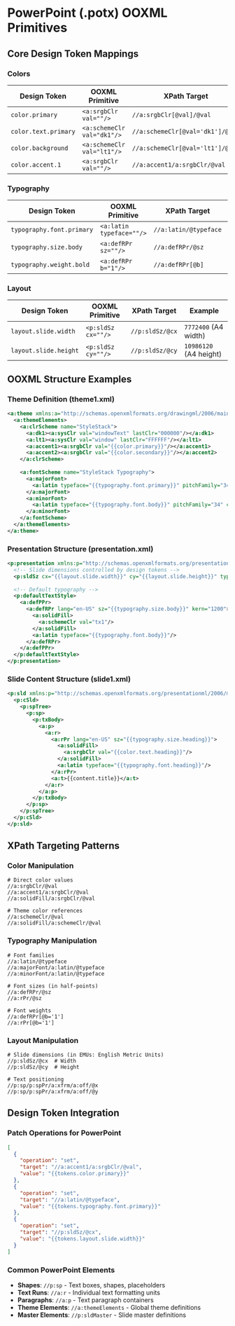 # PowerPoint (.potx) OOXML Primitives

## Core Design Token Mappings

### Colors
| Design Token | OOXML Primitive | XPath Target | Example |
|--------------|-----------------|--------------|---------|
| `color.primary` | `<a:srgbClr val=""/>` | `//a:srgbClr[@val]/@val` | `0EA5E9` |
| `color.text.primary` | `<a:schemeClr val="dk1"/>` | `//a:schemeClr[@val='dk1']/@val` | `dk1` |
| `color.background` | `<a:schemeClr val="lt1"/>` | `//a:schemeClr[@val='lt1']/@val` | `lt1` |
| `color.accent.1` | `<a:srgbClr val=""/>` | `//a:accent1/a:srgbClr/@val` | `0EA5E9` |

### Typography
| Design Token | OOXML Primitive | XPath Target | Example |
|--------------|-----------------|--------------|---------|
| `typography.font.primary` | `<a:latin typeface=""/>` | `//a:latin/@typeface` | `Inter` |
| `typography.size.body` | `<a:defRPr sz=""/>` | `//a:defRPr/@sz` | `2400` (24pt) |
| `typography.weight.bold` | `<a:defRPr b="1"/>` | `//a:defRPr[@b]` | `1` |

### Layout
| Design Token | OOXML Primitive | XPath Target | Example |
|--------------|-----------------|--------------|---------|
| `layout.slide.width` | `<p:sldSz cx=""/>` | `//p:sldSz/@cx` | `7772400` (A4 width) |
| `layout.slide.height` | `<p:sldSz cy=""/>` | `//p:sldSz/@cy` | `10986120` (A4 height) |

## OOXML Structure Examples

### Theme Definition (theme1.xml)
```xml
<a:theme xmlns:a="http://schemas.openxmlformats.org/drawingml/2006/main" name="StyleStack Clean">
  <a:themeElements>
    <a:clrScheme name="StyleStack">
      <a:dk1><a:sysClr val="windowText" lastClr="000000"/></a:dk1>
      <a:lt1><a:sysClr val="window" lastClr="FFFFFF"/></a:lt1>
      <a:accent1><a:srgbClr val="{{color.primary}}"/></a:accent1>
      <a:accent2><a:srgbClr val="{{color.secondary}}"/></a:accent2>
    </a:clrScheme>
    
    <a:fontScheme name="StyleStack Typography">
      <a:majorFont>
        <a:latin typeface="{{typography.font.primary}}" pitchFamily="34" charset="0"/>
      </a:majorFont>
      <a:minorFont>
        <a:latin typeface="{{typography.font.body}}" pitchFamily="34" charset="0"/>
      </a:minorFont>
    </a:fontScheme>
  </a:themeElements>
</a:theme>
```

### Presentation Structure (presentation.xml)
```xml
<p:presentation xmlns:p="http://schemas.openxmlformats.org/presentationml/2006/main">
  <!-- Slide dimensions controlled by design tokens -->
  <p:sldSz cx="{{layout.slide.width}}" cy="{{layout.slide.height}}" type="custom"/>
  
  <!-- Default typography -->
  <p:defaultTextStyle>
    <a:defPPr>
      <a:defRPr lang="en-US" sz="{{typography.size.body}}" kern="1200">
        <a:solidFill>
          <a:schemeClr val="tx1"/>
        </a:solidFill>
        <a:latin typeface="{{typography.font.body}}"/>
      </a:defRPr>
    </a:defPPr>
  </p:defaultTextStyle>
</p:presentation>
```

### Slide Content Structure (slide1.xml)
```xml
<p:sld xmlns:p="http://schemas.openxmlformats.org/presentationml/2006/main">
  <p:cSld>
    <p:spTree>
      <p:sp>
        <p:txBody>
          <a:p>
            <a:r>
              <a:rPr lang="en-US" sz="{{typography.size.heading}}">
                <a:solidFill>
                  <a:srgbClr val="{{color.text.heading}}"/>
                </a:solidFill>
                <a:latin typeface="{{typography.font.heading}}"/>
              </a:rPr>
              <a:t>{{content.title}}</a:t>
            </a:r>
          </a:p>
        </p:txBody>
      </p:sp>
    </p:spTree>
  </p:cSld>
</p:sld>
```

## XPath Targeting Patterns

### Color Manipulation
```xpath
# Direct color values
//a:srgbClr/@val
//a:accent1/a:srgbClr/@val
//a:solidFill/a:srgbClr/@val

# Theme color references
//a:schemeClr/@val
//a:solidFill/a:schemeClr/@val
```

### Typography Manipulation
```xpath
# Font families
//a:latin/@typeface
//a:majorFont/a:latin/@typeface
//a:minorFont/a:latin/@typeface

# Font sizes (in half-points)
//a:defRPr/@sz
//a:rPr/@sz

# Font weights
//a:defRPr[@b='1']
//a:rPr[@b='1']
```

### Layout Manipulation
```xpath
# Slide dimensions (in EMUs: English Metric Units)
//p:sldSz/@cx  # Width
//p:sldSz/@cy  # Height

# Text positioning
//p:sp/p:spPr/a:xfrm/a:off/@x
//p:sp/p:spPr/a:xfrm/a:off/@y
```

## Design Token Integration

### Patch Operations for PowerPoint
```json
[
  {
    "operation": "set",
    "target": "//a:accent1/a:srgbClr/@val",
    "value": "{{tokens.color.primary}}"
  },
  {
    "operation": "set", 
    "target": "//a:latin/@typeface",
    "value": "{{tokens.typography.font.primary}}"
  },
  {
    "operation": "set",
    "target": "//p:sldSz/@cx",
    "value": "{{tokens.layout.slide.width}}"
  }
]
```

### Common PowerPoint Elements
- **Shapes**: `//p:sp` - Text boxes, shapes, placeholders
- **Text Runs**: `//a:r` - Individual text formatting units
- **Paragraphs**: `//a:p` - Text paragraph containers
- **Theme Elements**: `//a:themeElements` - Global theme definitions
- **Master Elements**: `//p:sldMaster` - Slide master definitions